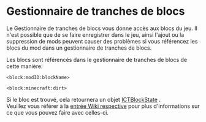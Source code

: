 # Gestionnaire de tranches de blocs

Le Gestionnaire de tranches de blocs vous donne accès aux blocs du jeu. Il n'est possible que de se faire enregistrer dans le jeu, ainsi l'ajout ou la suppression de mods peuvent causer des problèmes si vous référencez les blocs du mod dans un gestionnaire de tranches de blocs.

Les blocs sont référencés dans le gestionnaire de tranches de blocs de cette manière:

```zenscript
<block:modID:blockName>

<block:minecraft:dirt>
```

Si le bloc est trouvé, cela retournera un objet [ICTBlockState](/Mods/ContentTweaker/Vanilla/Types/Block/ICTBlockState/) .  
Veuillez vous référer à la [entrée Wiki respective](/Mods/ContentTweaker/Vanilla/Types/Block/ICTBlockState/) pour plus d'informations sur ce que vous pouvez faire avec celles-ci.